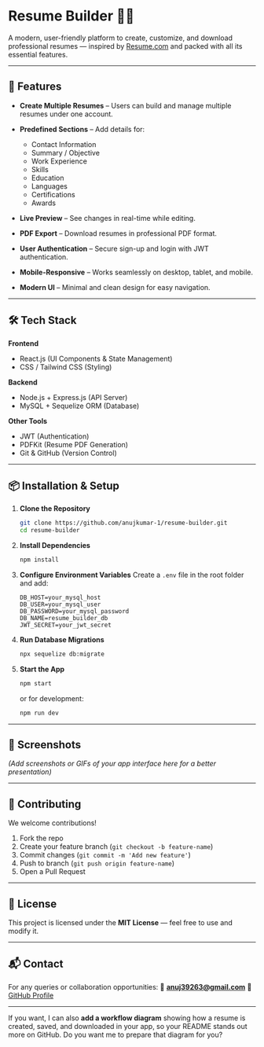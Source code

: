 
# **Resume Builder** 📄✨

A modern, user-friendly platform to create, customize, and download professional resumes — inspired by [Resume.com](https://www.resume.com/) and packed with all its essential features.

---

## **🚀 Features**

* **Create Multiple Resumes** – Users can build and manage multiple resumes under one account.
* **Predefined Sections** – Add details for:

  * Contact Information
  * Summary / Objective
  * Work Experience
  * Skills
  * Education
  * Languages
  * Certifications
  * Awards
* **Live Preview** – See changes in real-time while editing.
* **PDF Export** – Download resumes in professional PDF format.
* **User Authentication** – Secure sign-up and login with JWT authentication.
* **Mobile-Responsive** – Works seamlessly on desktop, tablet, and mobile.
* **Modern UI** – Minimal and clean design for easy navigation.

---

## **🛠 Tech Stack**

**Frontend**

* React.js (UI Components & State Management)
* CSS / Tailwind CSS (Styling)

**Backend**

* Node.js + Express.js (API Server)
* MySQL + Sequelize ORM (Database)

**Other Tools**

* JWT (Authentication)
* PDFKit (Resume PDF Generation)
* Git & GitHub (Version Control)

---

## **📦 Installation & Setup**

1. **Clone the Repository**

   ```bash
   git clone https://github.com/anujkumar-1/resume-builder.git
   cd resume-builder
   ```

2. **Install Dependencies**

   ```bash
   npm install
   ```

3. **Configure Environment Variables**
   Create a `.env` file in the root folder and add:

   ```env
   DB_HOST=your_mysql_host
   DB_USER=your_mysql_user
   DB_PASSWORD=your_mysql_password
   DB_NAME=resume_builder_db
   JWT_SECRET=your_jwt_secret
   ```

4. **Run Database Migrations**

   ```bash
   npx sequelize db:migrate
   ```

5. **Start the App**

   ```bash
   npm start
   ```

   or for development:

   ```bash
   npm run dev
   ```

---

## **📸 Screenshots**

*(Add screenshots or GIFs of your app interface here for a better presentation)*

---

## **🤝 Contributing**

We welcome contributions!

1. Fork the repo
2. Create your feature branch (`git checkout -b feature-name`)
3. Commit changes (`git commit -m 'Add new feature'`)
4. Push to branch (`git push origin feature-name`)
5. Open a Pull Request

---

## **📜 License**

This project is licensed under the **MIT License** — feel free to use and modify it.

---

## **📬 Contact**

For any queries or collaboration opportunities:
📧 **[anuj39263@gmail.com](mailto:anuj39263@gmail.com)**
🔗 [GitHub Profile](https://github.com/anujkumar-1)

---

If you want, I can also **add a workflow diagram** showing how a resume is created, saved, and downloaded in your app, so your README stands out more on GitHub.
Do you want me to prepare that diagram for you?

